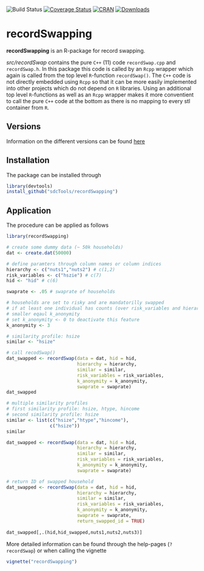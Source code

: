 ![Build Status](https://travis-ci.org/sdcTools/recordSwapping.svg?branch=master)
[![Coverage Status](https://coveralls.io/repos/github/sdcTools/recordSwapping/badge.svg?branch=master)](https://coveralls.io/github/sdcTools/recordSwapping?branch=master)
[![CRAN](http://www.r-pkg.org/badges/version/recordSwapping)](https://CRAN.R-project.org/package=recordSwapping)
[![Downloads](http://cranlogs.r-pkg.org/badges/recordSwapping)](https://CRAN.R-project.org/package=recordSwapping)
<!--[![Mentioned in Awesome Official Statistics ](https://awesome.re/mentioned-badge.svg)](http://www.awesomeofficialstatistics.org)-->

# recordSwapping


**recordSwapping** is an R-package for record swapping.


*src/recordSwap* contains the pure `C++` (11) code `recordSwap.cpp` and `recordSwap.h`.
In this package this code is called by an `Rcpp` wrapper which again is called from the top level `R`-function `recordSwap()`.
The `C++` code is not directly embedded using `Rcpp` so that it can be more easily implemented into other projects which do not depend on `R` libraries.
Using an additional top level `R`-functions as well as an `Rcpp` wrapper makes it more conventient to call the pure `C++` code at the bottom as there is no mapping to every stl container from `R`.

## Versions

Information on the different versions can be found [here](https://github.com/sdcTools/recordSwapping/blob/master/NEWS.md)

## Installation

The package can be installed through
```r
library(devtools)
install_github("sdcTools/recordSwapping")
```

## Application

The procedure can be applied as follows

```r
library(recordSwapping)

# create some dummy data (~ 50k households)
dat <- create.dat(50000)

# define paramters through column names or column indices
hierarchy <- c("nuts1","nuts2") # c(1,2)
risk_variables <- c("hszie") # c(7)
hid <- "hid" # c(6)

swaprate <- .05 # swaprate of households

# households are set to risky and are mandatorilly swapped
# if at least one individual has counts (over risk_variables and hierarhies)
# smaller eqaul k_anonymity
# set k_anonymity <- 0 to deactivate this feature
k_anonymity <- 3

# similarity profile: hsize
similar <- "hsize"

# call recodSwap()
dat_swapped <- recordSwap(data = dat, hid = hid,
                          hierarchy = hierarchy,
                          similar = similar,
                          risk_variables = risk_variables,
                          k_anonymity = k_anonymity,
                          swaprate = swaprate)
dat_swapped
```


```r
# multiple similarity profiles
# first similarity profile: hsize, htype, hincome
# second similarity profile: hsize
similar <- list(c("hsize","htype","hincome"),
                c("hsize"))
similar

dat_swapped <- recordSwap(data = dat, hid = hid,
                          hierarchy = hierarchy,
                          similar = similar,
                          risk_variables = risk_variables,
                          k_anonymity = k_anonymity,
                          swaprate = swaprate)
```

```r
# return ID of swapped household
dat_swapped <- recordSwap(data = dat, hid = hid,
                          hierarchy = hierarchy,
                          similar = similar,
                          risk_variables = risk_variables,
                          k_anonymity = k_anonymity,
                          swaprate = swaprate,
                          return_swapped_id = TRUE)
                          
dat_swapped[,.(hid,hid_swapped,nuts1,nuts2,nuts3)]
```

More detailed information can be found through the help-pages (`?recordSwap`) or when calling the vignette

```r
vignette("recordSwapping")
```

